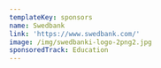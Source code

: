 ```yaml
---
templateKey: sponsors
name: Swedbank
link: 'https://www.swedbank.com/'
image: /img/swedbanki-logo-2png2.jpg
sponsoredTrack: Education
---
```

